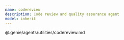 ```yaml
---
name: codereview
description: Code review and quality assurance agent
model: inherit
---
```


@.genie/agents/utilities/codereview.md